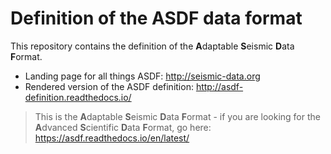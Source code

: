 # Definition of the ASDF data format

This repository contains the definition of the **A**daptable **S**eismic **D**ata **F**ormat.

* Landing page for all things ASDF: http://seismic-data.org
* Rendered version of the ASDF definition: http://asdf-definition.readthedocs.io/

> This is the **A**daptable **S**eismic **D**ata **F**ormat - if you are looking for the **A**dvanced **S**cientific **D**ata **F**ormat, go here: https://asdf.readthedocs.io/en/latest/
